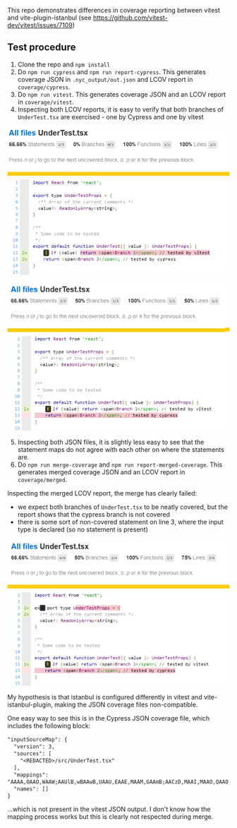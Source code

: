This repo demonstrates differences in coverage reporting between vitest and vite-plugin-istanbul (see https://github.com/vitest-dev/vitest/issues/7109)

## Test procedure
1) Clone the repo and `npm install`
2) Do `npm run cypress` and `npm run report-cypress`. This generates coverage JSON in `.nyc_output/out.json` and LCOV report in `coverage/cypress`.
3) Do `npm run vitest`. This generates coverage JSON and an LCOV report in `coverage/vitest`.
4) Inspecting both LCOV reports, it is easy to verify that both branches of `UnderTest.tsx` are exercised - one by Cypress and one by vitest

![lcov report - cypress](cypress-coverage-lcov.png)

![lcov report - vitest](vitest-coverage-lcov.png)

5) Inspecting both JSON files, it is slightly less easy to see that the statement maps do not agree with each other on where the statements are.
6) Do `npm run merge-coverage` and `npm run report-merged-coverage`. This generates merged coverage JSON and an LCOV report in `coverage/merged`.

Inspecting the merged LCOV report, the merge has clearly failed:
* we expect both branches of `UnderTest.tsx` to be neatly covered, but the report shows that the cypress branch is not covered
* there is some sort of non-covered statement on line 3, where the input type is declared (so no statement is present)

![lcov report - merged](merged-coverage-lcov.png)

My hypothesis is that istanbul is configured differently in vitest and vite-istanbul-plugin, making the JSON coverage files non-compatible.

One easy way to see this is in the Cypress JSON coverage file, which includes the following block:

```
"inputSourceMap": {
  "version": 3,
  "sources": [
    "<REDACTED>/src/UnderTest.tsx"
  ],
  "mappings": "AAAA,OAAO,WAAW;AAUlB,wBAAwB,UAAU,EAAE,MAAM,GAAmB;AACzD,MAAI,MAAO,QAAO,oCAAC,cAAK,UAAQ;AAChC,SAAO,oCAAC,cAAK,UAAQ;AACzB;",
  "names": []
}
```

...which is not present in the vitest JSON output. I don't know how the mapping process works but this is clearly not respected during merge.